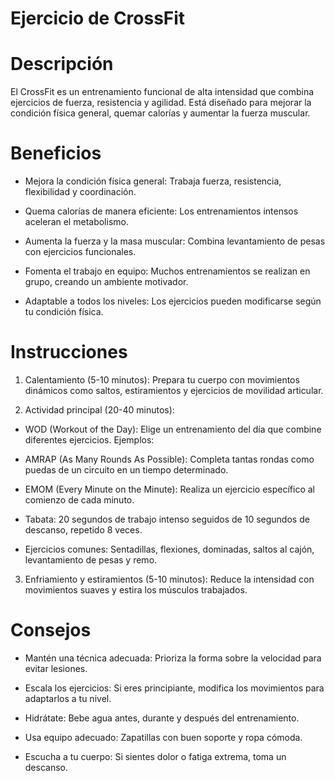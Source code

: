 # Ejercicio de CrossFit

# Descripción
El CrossFit es un entrenamiento funcional de alta intensidad que combina ejercicios de fuerza, resistencia y agilidad. Está diseñado para mejorar la condición física general, quemar calorías y aumentar la fuerza muscular.

# Beneficios
- Mejora la condición física general: Trabaja fuerza, resistencia, flexibilidad y coordinación.

- Quema calorías de manera eficiente: Los entrenamientos intensos aceleran el metabolismo.

- Aumenta la fuerza y la masa muscular: Combina levantamiento de pesas con ejercicios funcionales.

- Fomenta el trabajo en equipo: Muchos entrenamientos se realizan en grupo, creando un ambiente motivador.

- Adaptable a todos los niveles: Los ejercicios pueden modificarse según tu condición física.


# Instrucciones
1. Calentamiento (5-10 minutos): Prepara tu cuerpo con movimientos dinámicos como saltos, estiramientos y ejercicios de movilidad articular.

2. Actividad principal (20-40 minutos):

- WOD (Workout of the Day): Elige un entrenamiento del día que combine diferentes ejercicios. Ejemplos:

- AMRAP (As Many Rounds As Possible): Completa tantas rondas como puedas de un circuito en un tiempo determinado.

- EMOM (Every Minute on the Minute): Realiza un ejercicio específico al comienzo de cada minuto.

- Tabata: 20 segundos de trabajo intenso seguidos de 10 segundos de descanso, repetido 8 veces.

- Ejercicios comunes: Sentadillas, flexiones, dominadas, saltos al cajón, levantamiento de pesas y remo.

3. Enfriamiento y estiramientos (5-10 minutos): Reduce la intensidad con movimientos suaves y estira los músculos trabajados.


# Consejos
- Mantén una técnica adecuada: Prioriza la forma sobre la velocidad para evitar lesiones.

- Escala los ejercicios: Si eres principiante, modifica los movimientos para adaptarlos a tu nivel.

- Hidrátate: Bebe agua antes, durante y después del entrenamiento.

- Usa equipo adecuado: Zapatillas con buen soporte y ropa cómoda.

- Escucha a tu cuerpo: Si sientes dolor o fatiga extrema, toma un descanso.